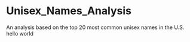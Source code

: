 # Unisex_Names_Analysis
An analysis based on the top 20 most common unisex names in the U.S.
hello world
